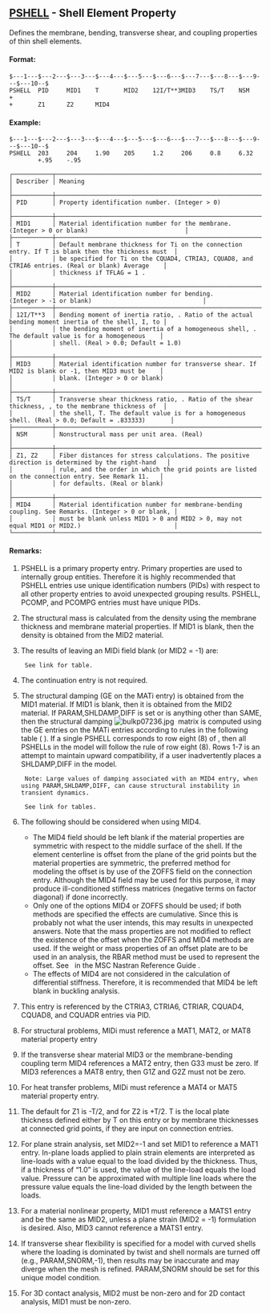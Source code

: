 ## [PSHELL](https://nexus.hexagon.com/documentationcenter/bundle/MSC_Nastran_2022.4/page/Nastran_Combined_Book/qrg/bulkp/TOC.PSHELL.xhtml) - Shell Element Property

Defines the membrane, bending, transverse shear, and coupling properties of thin shell elements.

#### Format:

```nastran
$---1---$---2---$---3---$---4---$---5---$---6---$---7---$---8---$---9---$---10--$
PSHELL  PID     MID1    T       MID2    12I/T**3MID3    TS/T    NSM     +       
+       Z1      Z2      MID4                                                    
```

#### Example:

```nastran
$---1---$---2---$---3---$---4---$---5---$---6---$---7---$---8---$---9---$---10--$
PSHELL  203     204     1.90    205     1.2     206     0.8     6.32            
        +.95    -.95                                                            
```

```text
┌───────────┬───────────────────────────────────────────────────────────────────────────────────────────────────┐
│ Describer │ Meaning                                                                                           │
├───────────┼───────────────────────────────────────────────────────────────────────────────────────────────────┤
│ PID       │ Property identification number. (Integer > 0)                                                     │
├───────────┼───────────────────────────────────────────────────────────────────────────────────────────────────┤
│ MID1      │ Material identification number for the membrane. (Integer > 0 or blank)                           │
├───────────┼───────────────────────────────────────────────────────────────────────────────────────────────────┤
│ T         │ Default membrane thickness for Ti on the connection entry. If T is blank then the thickness must  │
│           │ be specified for Ti on the CQUAD4, CTRIA3, CQUAD8, and CTRIA6 entries. (Real or blank) Average    │
│           │ thickness if TFLAG = 1 .                                                                          │
├───────────┼───────────────────────────────────────────────────────────────────────────────────────────────────┤
│ MID2      │ Material identification number for bending. (Integer > -1 or blank)                               │
├───────────┼───────────────────────────────────────────────────────────────────────────────────────────────────┤
│ 12I/T**3  │ Bending moment of inertia ratio, . Ratio of the actual bending moment inertia of the shell, I, to │
│           │ the bending moment of inertia of a homogeneous shell, . The default value is for a homogeneous    │
│           │ shell. (Real > 0.0; Default = 1.0)                                                                │
├───────────┼───────────────────────────────────────────────────────────────────────────────────────────────────┤
│ MID3      │ Material identification number for transverse shear. If MID2 is blank or -1, then MID3 must be    │
│           │ blank. (Integer > 0 or blank)                                                                     │
├───────────┼───────────────────────────────────────────────────────────────────────────────────────────────────┤
│ TS/T      │ Transverse shear thickness ratio, . Ratio of the shear thickness, , to the membrane thickness of  │
│           │ the shell, T. The default value is for a homogeneous shell. (Real > 0.0; Default = .833333)       │
├───────────┼───────────────────────────────────────────────────────────────────────────────────────────────────┤
│ NSM       │ Nonstructural mass per unit area. (Real)                                                          │
├───────────┼───────────────────────────────────────────────────────────────────────────────────────────────────┤
│ Z1, Z2    │ Fiber distances for stress calculations. The positive direction is determined by the right-hand   │
│           │ rule, and the order in which the grid points are listed on the connection entry. See Remark 11.   │
│           │ for defaults. (Real or blank)                                                                     │
├───────────┼───────────────────────────────────────────────────────────────────────────────────────────────────┤
│ MID4      │ Material identification number for membrane-bending coupling. See Remarks. (Integer > 0 or blank, │
│           │ must be blank unless MID1 > 0 and MID2 > 0, may not equal MID1 or MID2.)                          │
└───────────┴───────────────────────────────────────────────────────────────────────────────────────────────────┘
```

#### Remarks:

1. PSHELL is a primary property entry. Primary properties are used to internally group entities. Therefore it is highly recommended that PSHELL entries use unique identification numbers (PIDs) with respect to all other property entries to avoid unexpected grouping results. PSHELL, PCOMP, and PCOMPG entries must have unique PIDs.
2. The structural mass is calculated from the density using the membrane thickness and membrane material properties. If MID1 is blank, then the density is obtained from the MID2 material.
3. The results of leaving an MIDi field blank (or MID2 = -1) are:

        See link for table.

4. The continuation entry is not required.
5. The structural damping (GE on the MATi entry) is obtained from the MID1 material. If MID1 is blank, then it is obtained from the MID2 material. If PARAM,SHLDAMP,DIFF is set or is anything other than SAME, then the structural damping  ![bulkp07236.jpg](https://help-be.hexagonmi.com/bundle/MSC_Nastran_2022.4/page/Nastran_Combined_Book/qrg/bulkp/../../../assets/bulkp07236.jpg?_LANG=enus)  matrix is computed using the GE entries on the MATi entries according to rules in the following table ( ). If a single PSHELL corresponds to row eight (8) of  , then all PSHELLs in the model will follow the rule of row eight (8). Rows 1-7 is an attempt to maintain upward compatibility, if a user inadvertently places a SHLDAMP,DIFF in the model.

        Note: Large values of damping associated with an MID4 entry, when using PARAM,SHLDAMP,DIFF, can cause structural instability in transient dynamics.

        See link for tables.

6. The following should be considered when using MID4.
     - The MID4 field should be left blank if the material properties are symmetric with respect to the middle surface of the shell. If the element centerline is offset from the plane of the grid points but the material properties are symmetric, the preferred method for modeling the offset is by use of the ZOFFS field on the connection entry. Although the MID4 field may be used for this purpose, it may produce ill-conditioned stiffness matrices (negative terms on factor diagonal) if done incorrectly.
     - Only one of the options MID4 or ZOFFS should be used; if both methods are specified the effects are cumulative. Since this is probably not what the user intends, this may results in unexpected answers. Note that the mass properties are not modified to reflect the existence of the offset when the ZOFFS and MID4 methods are used. If the weight or mass properties of an offset plate are to be used in an analysis, the RBAR method must be used to represent the offset. See    in the  MSC Nastran Reference Guide .
     - The effects of MID4 are not considered in the calculation of differential stiffness. Therefore, it is recommended that MID4 be left blank in buckling analysis.
7. This entry is referenced by the CTRIA3, CTRIA6, CTRIAR, CQUAD4, CQUAD8, and CQUADR entries via PID.
8. For structural problems, MIDi must reference a MAT1, MAT2, or MAT8 material property entry
9. If the transverse shear material MID3 or the membrane-bending coupling term MID4 references a MAT2 entry, then G33 must be zero. If MID3 references a MAT8 entry, then G1Z and G2Z must not be zero.
10. For heat transfer problems, MIDi must reference a MAT4 or MAT5 material property entry.
11. The default for Z1 is -T/2, and for Z2 is +T/2. T is the local plate thickness defined either by T on this entry or by membrane thicknesses at connected grid points, if they are input on connection entries.
12. For plane strain analysis, set MID2=-1 and set MID1 to reference a MAT1 entry. In-plane loads applied to plain strain elements are interpreted as line-loads with a value equal to the load divided by the thickness. Thus, if a thickness of “1.0” is used, the value of the line-load equals the load value. Pressure can be approximated with multiple line loads where the pressure value equals the line-load divided by the length between the loads.
13. For a material nonlinear property, MID1 must reference a MATS1 entry and be the same as MID2, unless a plane strain (MID2 = -1) formulation is desired. Also, MID3 cannot reference a MATS1 entry.
14. If transverse shear flexibility is specified for a model with curved shells where the loading is dominated by twist and shell normals are turned off (e.g., PARAM,SNORM,-1), then results may be inaccurate and may diverge when the mesh is refined. PARAM,SNORM should be set for this unique model condition.
15. For 3D contact analysis, MID2 must be non-zero and for 2D contact analysis, MID1 must be non-zero.
